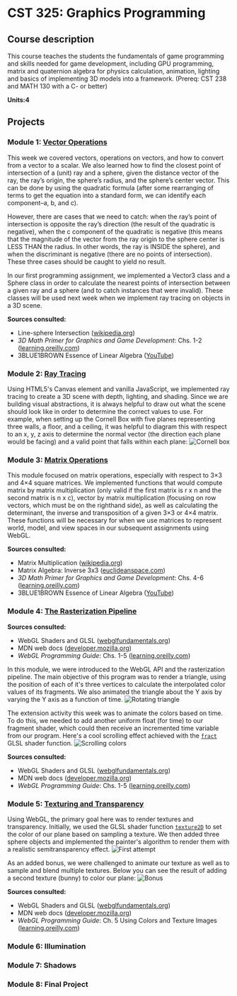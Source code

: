 # CST 325: Graphics Programming
## Course description
This course teaches the students the fundamentals of game programming and skills needed for game development, including GPU programming, matrix and quaternion algebra for physics calculation, animation, lighting and basics of implementing 3D models into a framework. (Prereq: CST 238 and MATH 130 with a C- or better)

**Units:4**

## Projects

### Module 1: [Vector Operations](https://github.com/kazemicode/CST-325/tree/master/Module%201)

This week we covered vectors, operations on vectors, and how to convert from a vector to a scalar. We also learned how to find the closest point of intersection of a (unit) ray and a sphere, given the distance vector of the ray, the ray’s origin, the sphere’s radius, and the sphere’s center vector. This can be done by using the quadratic formula (after some rearranging of terms to get the equation into a standard form, we can identify each component–a, b, and c).

However, there are cases that we need to catch: when the ray’s point of intersection is opposite the ray’s direction (the result of the quadratic is negative), when the c component of the quadratic is negative (this means that the magnitude of the vector from the ray origin to the sphere center is LESS THAN the radius. In other words, the ray is INSIDE the sphere), and when the discriminant is negative (there are no points of intersection). These three cases should be caught to yield no result.

In our first programming assignment, we implemented a Vector3 class and a Sphere class in order to calculate the nearest points of intersection between a given ray and a sphere (and to catch instances that were invalid). These classes will be used next week when we implement ray tracing on objects in a 3D scene.

**Sources consulted:**
* Line-sphere Intersection ([wikipedia.org](https://en.wikipedia.org/wiki/Line–sphere_intersection))
* *3D Math Primer for Graphics and Game Development*: Chs.  1-2 ([learning.oreilly.com](https://learning.oreilly.com/library/view/3d-math-primer/9781439869819/K13210_C004.xhtml)) 
* 3BLUE1BROWN Essence of Linear Algebra ([YouTube](https://www.youtube.com/playlist?list=PLZHQObOWTQDPD3MizzM2xVFitgF8hE_ab))

### Module 2: [Ray Tracing](https://github.com/kazemicode/CST-325/tree/master/Module%202)

Using HTML5's Canvas element and vanilla JavaScript, we implemented ray tracing to create a 3D scene with depth, lighting, and shading. Since we are building visual abstractions, it is always helpful to draw out what the scene should look like in order to determine the correct values to use. For example, when setting up the Cornell Box with five planes representing three walls, a floor, and a ceiling, it was helpful to diagram this with respect to an x, y, z axis to determine the normal vector (the direction each plane would be facing) and a valid point that falls within each plane:
![Cornell box](https://www.kazemicode.org/blog/wp-content/uploads/2019/11/ezgif-6-c23d17f93584.gif)

### Module 3: [Matrix Operations](https://github.com/kazemicode/CST-325/tree/master/Module%203/Matrix-Files)

This module focused on matrix operations, especially with respect to 3×3 and 4×4 square matrices. We implemented functions that would compute matrix by matrix multiplication (only valid if the first matrix is r x n and the second matrix is n x c), vector by matrix multiplication (focusing on row vectors, which must be on the righthand side), as well as calculating the determinant, the inverse and transposition of a given 3×3 or 4×4 matrix. These functions will be necessary for when we use matrices to represent world, model, and view spaces in our subsequent assignments using WebGL.

**Sources consulted:**
* Matrix Multiplication ([wikipedia.org](https://en.wikipedia.org/wiki/Matrix_multiplication#Notation))
* Matrix Algebra: Inverse 3x3 ([euclideanspace.com](http://www.euclideanspace.com/maths/algebra/matrix/functions/inverse/threeD/))
* *3D Math Primer for Graphics and Game Development*: Chs. 4-6 ([learning.oreilly.com](https://learning.oreilly.com/library/view/3d-math-primer/9781439869819/K13210_C004.xhtml)) 
* 3BLUE1BROWN Essence of Linear Algebra ([YouTube](https://www.youtube.com/playlist?list=PLZHQObOWTQDPD3MizzM2xVFitgF8hE_ab))

### Module 4: [The Rasterization Pipeline](https://github.com/kazemicode/CST-325/tree/master/Module%204/Intro-to-WebGL)

**Sources consulted:**
* WebGL Shaders and GLSL ([webglfundamentals.org](https://webglfundamentals.org/webgl/lessons/webgl-shaders-and-glsl.html))
* MDN web docs ([developer.mozilla.org](https://developer.mozilla.org/en-US/docs/Web/API/WebGLRenderingContext/texParameter))
* *WebGL Programming Guide*: Chs. 1-5 ([learning.oreilly.com](https://learning.oreilly.com/library/view/webgl-programming-guide/9780133364903/ch05.html)) 

In this module, we were introduced to the WebGL API and the rasterization pipeline. The main objective of this program was to render a triangle, using the position of each of it's three vertices to calculate the interpolated color values of its fragments. We also animated the triangle about the Y axis by varying the Y axis as a function of time.
![Rotating triangle](https://www.kazemicode.org/blog/wp-content/uploads/2019/11/ezgif-6-6608a3edf6a5.gif)

The extension activity this week was to animate the colors based on time. To do this, we needed to add another uniform float (for time) to our fragment shader, which could then receive an incremented time variable from our program. Here's a cool scrolling effect achieved with the [`fract`](https://www.khronos.org/registry/OpenGL-Refpages/gl4/html/fract.xhtml) GLSL shader function.
![Scrolling colors](https://www.kazemicode.org/blog/wp-content/uploads/2019/11/ezgif.com-video-to-gif-2.gif)

**Sources consulted:**
* WebGL Shaders and GLSL ([webglfundamentals.org](https://webglfundamentals.org/webgl/lessons/webgl-shaders-and-glsl.html))
* MDN web docs ([developer.mozilla.org](https://developer.mozilla.org/en-US/docs/Web/API/WebGLRenderingContext/texParameter))
* *WebGL Programming Guide*: Chs. 1-5 ([learning.oreilly.com](https://learning.oreilly.com/library/view/webgl-programming-guide/9780133364903/ch05.html)) 

### Module 5: [Texturing and Transparency](https://github.com/kazemicode/CST-325/tree/master/Module%205)

Using WebGL, the primary goal here was to render textures and transparency. Initially, we used the GLSL shader function [`texture2D`](https://thebookofshaders.com/glossary/?search=texture2D) to set the color of our plane based on sampling a texture. We then added three sphere objects and implemented the painter's algorithm to render them with a realistic semitransparency effect.
![First attempt](https://www.kazemicode.org/blog/wp-content/uploads/2019/11/ezgif.com-video-to-gif.gif)

As an added bonus, we were challenged to animate our texture as well as to sample and blend multiple textures. Below you can see the result of adding a second texture (bunny) to color our plane:
![Bonus](https://www.kazemicode.org/blog/wp-content/uploads/2019/11/ezgif.com-video-to-gif-1.gif)

**Sources consulted:**
* WebGL Shaders and GLSL ([webglfundamentals.org](https://webglfundamentals.org/webgl/lessons/webgl-shaders-and-glsl.html))
* MDN web docs ([developer.mozilla.org](https://developer.mozilla.org/en-US/docs/Web/API/WebGLRenderingContext/texParameter))
* *WebGL Programming Guide*: Ch. 5 Using Colors and Texture Images ([learning.oreilly.com](https://learning.oreilly.com/library/view/webgl-programming-guide/9780133364903/ch05.html)) 

### Module 6: Illumination
### Module 7: Shadows
### Module 8: Final Project





